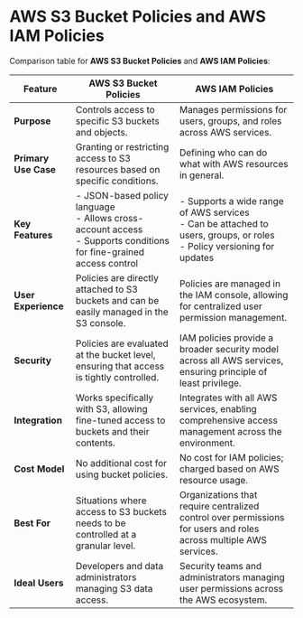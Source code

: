 # AWS S3 Bucket Policies and AWS IAM Policies

Comparison table for **AWS S3 Bucket Policies** and **AWS IAM Policies**:

| Feature                      | AWS S3 Bucket Policies                               | AWS IAM Policies                                   |
|------------------------------|----------------------------------------------------|---------------------------------------------------|
| **Purpose**                  | Controls access to specific S3 buckets and objects. | Manages permissions for users, groups, and roles across AWS services. |
| **Primary Use Case**         | Granting or restricting access to S3 resources based on specific conditions. | Defining who can do what with AWS resources in general. |
| **Key Features**             | - JSON-based policy language<br>- Allows cross-account access<br>- Supports conditions for fine-grained access control | - Supports a wide range of AWS services<br>- Can be attached to users, groups, or roles<br>- Policy versioning for updates |
| **User Experience**          | Policies are directly attached to S3 buckets and can be easily managed in the S3 console. | Policies are managed in the IAM console, allowing for centralized user permission management. |
| **Security**                 | Policies are evaluated at the bucket level, ensuring that access is tightly controlled. | IAM policies provide a broader security model across all AWS services, ensuring principle of least privilege. |
| **Integration**              | Works specifically with S3, allowing fine-tuned access to buckets and their contents. | Integrates with all AWS services, enabling comprehensive access management across the environment. |
| **Cost Model**               | No additional cost for using bucket policies.      | No cost for IAM policies; charged based on AWS resource usage. |
| **Best For**                 | Situations where access to S3 buckets needs to be controlled at a granular level. | Organizations that require centralized control over permissions for users and roles across multiple AWS services. |
| **Ideal Users**              | Developers and data administrators managing S3 data access. | Security teams and administrators managing user permissions across the AWS ecosystem. |


